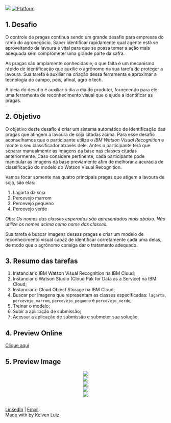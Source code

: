 [![](https://img.shields.io/badge/IBM%20Cloud-powered-blue.svg)](https://cloud.ibm.com)
[![Platform](https://img.shields.io/badge/platform-nodejs-lightgrey.svg?style=flat)](https://developer.ibm.com/node/)

## 1. Desafio

O controle de pragas continua sendo um grande desafio para empresas do ramo do agronegócio. Saber identificar rapidamente qual agente está se aproveitando da lavoura é vital para que se possa tomar a ação mais adequada sem comprometer uma grande parte da safra.

As pragas são amplamente conhecidas e, o que falta é um mecanismo rápido de identificação que auxilie o agrônomo na sua tarefa de proteger a lavoura. Sua tarefa é auxiliar na criação dessa ferramenta e aproximar a tecnologia do campo, pois, afinal, agro é tech.

A ideia do desafio é auxiliar o dia a dia do produtor, fornecendo para ele uma ferramenta de reconhecimento visual que o ajude a identificar as pragas.

## 2. Objetivo

O objetivo deste desafio é criar um sistema automático de identificação das pragas que atingem a lavoura de soja citadas acima. Para esse desafio aconselhamos que o participante utilize o _IBM Watson Visual Recognition_ e monte o seu classificador através dele. Antes o participante terá que separar manualmente as imagens da base nas classes citadas anteriormente. Caso considere pertinente, cada participante pode manipular as imagens da base previamente afim de melhorar a acurácia de classificação do modelo do Watson Visual Recognition.

Vamos focar somente nas quatro principais pragas que atigem a lavoura de soja, são elas:

1. Lagarta da soja
2. Percevejo marrom
3. Percevejo pequeno
4. Percevejo verde

*Obs: Os nomes das classes esperadas são apresentados mais abaixo. Não utilize os nomes acima como nome das classes.*

Sua tarefa é buscar imagens dessas pragas e criar um modelo de reconhecimento visual capaz de identificar corretamente cada uma delas, de modo que o agrônomo consiga dar o tratamento adequado.

## 3. Resumo das tarefas

1. Instanciar o IBM Watson Visual Recognition na IBM Cloud;
2. Instanciar o Watson Studio (Cloud Pak for Data as a Service) na IBM Cloud;
3. Instanciar o Cloud Object Storage na IBM Cloud;
4. Buscar por imagens que representam as classes especificadas: `lagarta`, `percevejo_marrom`, `percevejo_pequeno` e `percevejo_verde`;
5. Treinar o modelo;
6. Subir a aplicação de submissão;
7. Acessar a aplicação de submissão e submeter sua solução.

## 4. Preview Online

<a href="https://bit.ly/ibm-challenge">Clique aqui</a>

## 5. Preview Image

<div align="center" >
  <img src="https://i.ibb.co/Xk9bYgy/cocamartwo.jpg">
</div>

<div align="center" >
  <img src="https://i.ibb.co/0hHT7mT/0-1.jpg">
</div>

<div align="center" >
  <img src="https://i.ibb.co/j5gJ5sC/0-2.jpg">
</div>

<div align="center" >
  <img src="https://i.ibb.co/D9HRMkL/image.jpg">
</div>

<div align="center" >
  <img src="https://i.ibb.co/25DK4v3/1597636353389.jpg">
</div>

</br>

[LinkedIn](https://www.linkedin.com/in/kelvenluiz/) | [Email](mailto:kelvenluiz@usp.br) </br>
Made with by Kelven Luiz